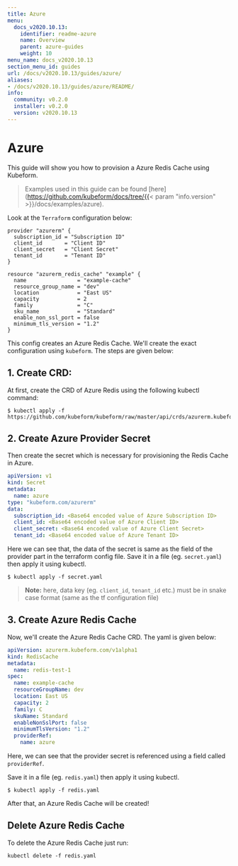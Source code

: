 ```yaml
---
title: Azure
menu:
  docs_v2020.10.13:
    identifier: readme-azure
    name: Overview
    parent: azure-guides
    weight: 10
menu_name: docs_v2020.10.13
section_menu_id: guides
url: /docs/v2020.10.13/guides/azure/
aliases:
- /docs/v2020.10.13/guides/azure/README/
info:
  community: v0.2.0
  installer: v0.2.0
  version: v2020.10.13
---
```


# Azure

This guide will show you how to provision a Azure Redis Cache using Kubeform.

> Examples used in this guide can be found [here](https://github.com/kubeform/docs/tree/{{< param "info.version" >}}/docs/examples/azure).

Look at the `Terraform` configuration below:

```
provider "azurerm" {
  subscription_id = "Subscription ID"
  client_id       = "Client ID"
  client_secret   = "Client Secret"
  tenant_id       = "Tenant ID"
}

resource "azurerm_redis_cache" "example" {
  name                = "example-cache"
  resource_group_name = "dev"
  location            = "East US"
  capacity            = 2
  family              = "C"
  sku_name            = "Standard"
  enable_non_ssl_port = false
  minimum_tls_version = "1.2"
}
```

This config creates an Azure Redis Cache. We'll create the exact configuration using `kubeform`. The steps are given below:

## 1. Create CRD:

At first, create the CRD of Azure Redis using the following kubectl command:

```console
$ kubectl apply -f https://github.com/kubeform/kubeform/raw/master/api/crds/azurerm.kubeform.com_rediscaches.yaml
```

## 2. Create Azure Provider Secret

Then create the secret which is necessary for provisioning the Redis Cache in Azure.

```yaml
apiVersion: v1
kind: Secret
metadata:
  name: azure
type: "kubeform.com/azurerm"
data:
  subscription_id: <Base64 encoded value of Azure Subscription ID>
  client_id: <Base64 encoded value of Azure Client ID>
  client_secret: <Base64 encoded value of Azure Client Secret>
  tenant_id: <Base64 encoded value of Azure Tenant ID>

```

Here we can see that, the data of the secret is same as the field of the provider part in the terraform config file. Save it in a file (eg. `secret.yaml`) then apply it using kubectl.

```console
$ kubectl apply -f secret.yaml
```

> **Note:** here, data key (eg. `client_id`, `tenant_id` etc.) must be in snake case format (same as the tf configuration file)


## 3. Create Azure Redis Cache

Now, we'll create the Azure Redis Cache CRD. The yaml is given below:

```yaml
apiVersion: azurerm.kubeform.com/v1alpha1
kind: RedisCache
metadata:
  name: redis-test-1
spec:
  name: example-cache
  resourceGroupName: dev
  location: East US
  capacity: 2
  family: C
  skuName: Standard
  enableNonSslPort: false
  minimumTlsVersion: "1.2"
  providerRef:
    name: azure
```

Here, we can see that the provider secret is referenced using a field called `providerRef`.

Save it in a file (eg. `redis.yaml`) then apply it using kubectl.

```console
$ kubectl apply -f redis.yaml
```

After that, an Azure Redis Cache will be created!

## Delete Azure Redis Cache

To delete the Azure Redis Cache just run:

```console
kubectl delete -f redis.yaml
```
